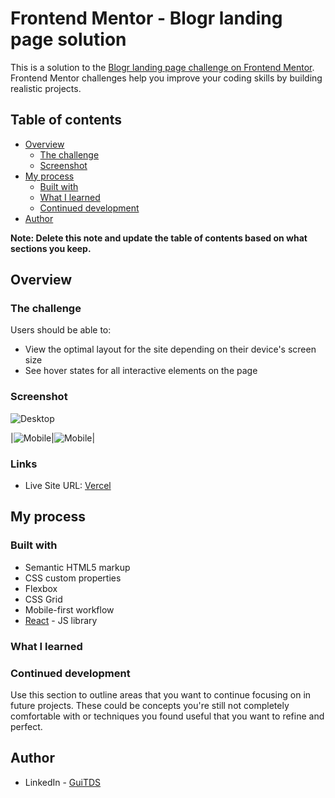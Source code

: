 # Frontend Mentor - Blogr landing page solution

This is a solution to the [Blogr landing page challenge on Frontend Mentor](https://www.frontendmentor.io/challenges/blogr-landing-page-EX2RLAApP). Frontend Mentor challenges help you improve your coding skills by building realistic projects. 


## Table of contents

- [Overview](#overview)
  - [The challenge](#the-challenge)
  - [Screenshot](#screenshot)
- [My process](#my-process)
  - [Built with](#built-with)
  - [What I learned](#what-i-learned)
  - [Continued development](#continued-development)
- [Author](#author)


**Note: Delete this note and update the table of contents based on what sections you keep.**

## Overview

### The challenge

Users should be able to:

- View the optimal layout for the site depending on their device's screen size
- See hover states for all interactive elements on the page

### Screenshot


![Desktop](https://github.com/GuiTDS/blogr/assets/92134700/acc9f659-145b-489e-b358-2f8359022f0a)

|![Mobile](https://github.com/GuiTDS/blogr/assets/92134700/0d471592-20e3-44e9-9b8f-d15a33dce613)|![Mobile](https://github.com/GuiTDS/blogr/assets/92134700/c5a0b332-a305-4060-a1cd-8559a5b80726)|


### Links

- Live Site URL: [Vercel](https://blogr-guitds.vercel.app/)

## My process

### Built with

- Semantic HTML5 markup
- CSS custom properties
- Flexbox
- CSS Grid
- Mobile-first workflow
- [React](https://reactjs.org/) - JS library


### What I learned


### Continued development

Use this section to outline areas that you want to continue focusing on in future projects. These could be concepts you're still not completely comfortable with or techniques you found useful that you want to refine and perfect.

## Author

- LinkedIn - [GuiTDS](https://www.linkedin.com/in/guilherme-teixeira-domingues-sanches/)
 
